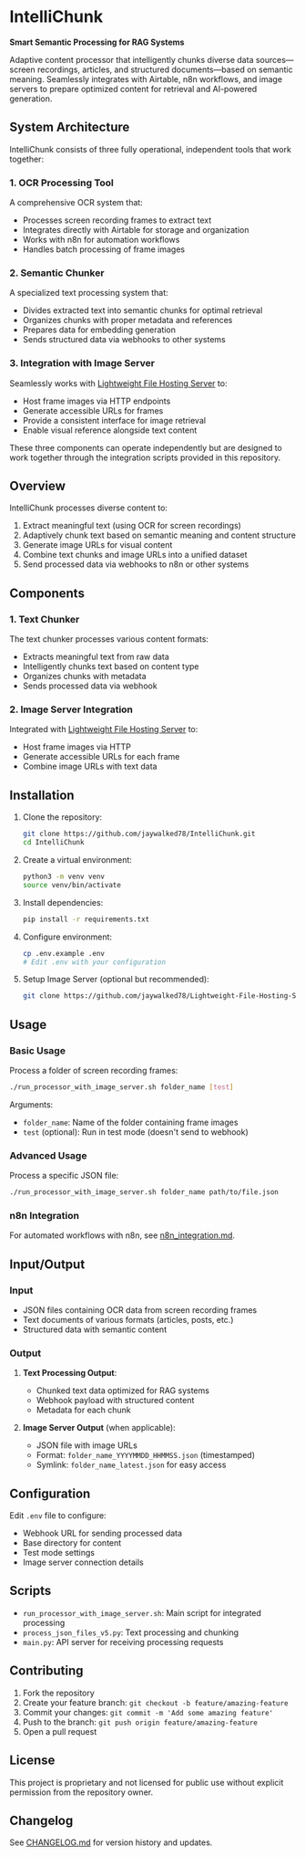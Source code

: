 # IntelliChunk

**Smart Semantic Processing for RAG Systems**

Adaptive content processor that intelligently chunks diverse data sources—screen recordings, articles, and structured documents—based on semantic meaning. Seamlessly integrates with Airtable, n8n workflows, and image servers to prepare optimized content for retrieval and AI-powered generation.

## System Architecture

IntelliChunk consists of three fully operational, independent tools that work together:

### 1. OCR Processing Tool

A comprehensive OCR system that:
- Processes screen recording frames to extract text
- Integrates directly with Airtable for storage and organization
- Works with n8n for automation workflows
- Handles batch processing of frame images

### 2. Semantic Chunker

A specialized text processing system that:
- Divides extracted text into semantic chunks for optimal retrieval
- Organizes chunks with proper metadata and references
- Prepares data for embedding generation
- Sends structured data via webhooks to other systems

### 3. Integration with Image Server

Seamlessly works with [Lightweight File Hosting Server](https://github.com/jaywalked78/Lightweight-File-Hosting-Server) to:
- Host frame images via HTTP endpoints
- Generate accessible URLs for frames
- Provide a consistent interface for image retrieval
- Enable visual reference alongside text content

These three components can operate independently but are designed to work together through the integration scripts provided in this repository.

## Overview

IntelliChunk processes diverse content to:
1. Extract meaningful text (using OCR for screen recordings)
2. Adaptively chunk text based on semantic meaning and content structure
3. Generate image URLs for visual content
4. Combine text chunks and image URLs into a unified dataset
5. Send processed data via webhooks to n8n or other systems

## Components

### 1. Text Chunker

The text chunker processes various content formats:
- Extracts meaningful text from raw data
- Intelligently chunks text based on content type
- Organizes chunks with metadata
- Sends processed data via webhook

### 2. Image Server Integration

Integrated with [Lightweight File Hosting Server](https://github.com/jaywalked78/Lightweight-File-Hosting-Server) to:
- Host frame images via HTTP
- Generate accessible URLs for each frame
- Combine image URLs with text data

## Installation

1. Clone the repository:
   ```bash
   git clone https://github.com/jaywalked78/IntelliChunk.git
   cd IntelliChunk
   ```

2. Create a virtual environment:
   ```bash
   python3 -m venv venv
   source venv/bin/activate
   ```

3. Install dependencies:
   ```bash
   pip install -r requirements.txt
   ```

4. Configure environment:
   ```bash
   cp .env.example .env
   # Edit .env with your configuration
   ```

5. Setup Image Server (optional but recommended):
   ```bash
   git clone https://github.com/jaywalked78/Lightweight-File-Hosting-Server.git ../Lightweight-File-Hosting-Server
   ```

## Usage

### Basic Usage

Process a folder of screen recording frames:

```bash
./run_processor_with_image_server.sh folder_name [test]
```

Arguments:
- `folder_name`: Name of the folder containing frame images
- `test` (optional): Run in test mode (doesn't send to webhook)

### Advanced Usage

Process a specific JSON file:

```bash
./run_processor_with_image_server.sh folder_name path/to/file.json
```

### n8n Integration

For automated workflows with n8n, see [n8n_integration.md](./n8n_integration.md).

## Input/Output

### Input

- JSON files containing OCR data from screen recording frames
- Text documents of various formats (articles, posts, etc.)
- Structured data with semantic content

### Output

1. **Text Processing Output**:
   - Chunked text data optimized for RAG systems
   - Webhook payload with structured content
   - Metadata for each chunk

2. **Image Server Output** (when applicable):
   - JSON file with image URLs
   - Format: `folder_name_YYYYMMDD_HHMMSS.json` (timestamped)
   - Symlink: `folder_name_latest.json` for easy access

## Configuration

Edit `.env` file to configure:
- Webhook URL for sending processed data
- Base directory for content
- Test mode settings
- Image server connection details

## Scripts

- `run_processor_with_image_server.sh`: Main script for integrated processing
- `process_json_files_v5.py`: Text processing and chunking
- `main.py`: API server for receiving processing requests

## Contributing

1. Fork the repository
2. Create your feature branch: `git checkout -b feature/amazing-feature`
3. Commit your changes: `git commit -m 'Add some amazing feature'`
4. Push to the branch: `git push origin feature/amazing-feature`
5. Open a pull request

## License

This project is proprietary and not licensed for public use without explicit permission from the repository owner.

## Changelog

See [CHANGELOG.md](./CHANGELOG.md) for version history and updates. 
